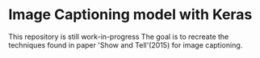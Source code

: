 # Image Captioning model with Keras

This repository is still work-in-progress
The goal is to recreate the techniques found in paper 'Show and Tell'(2015) for image captioning.
